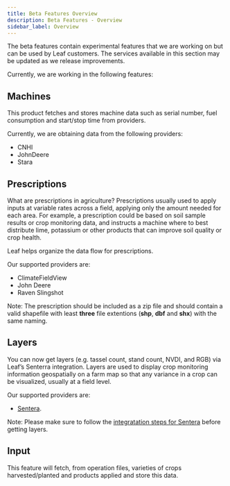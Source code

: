 ```yaml
---
title: Beta Features Overview
description: Beta Features - Overview
sidebar_label: Overview
---
```

<!-- the following links are referenced throughout this document -->

The beta features contain experimental features that we are working on but can be used by Leaf customers.
The services available in this section may be updated as we release improvements.

Currently, we are working in the following features:

[1]: #machines

## Machines

This product fetches and stores machine data such as serial number, fuel consumption and start/stop time from providers.
 
Currently, we are obtaining data from the following providers:
   * CNHI
   * JohnDeere
   * Stara



[2]: #prescriptions

## Prescriptions

What are prescriptions in agriculture? Prescriptions usually used to apply inputs at variable rates across a field, applying only the amount needed for each area. For example, a prescription could be based on soil sample results or crop monitoring data, and instructs a machine where to best distribute lime, potassium or other products that can improve soil quality or crop health.

Leaf helps organize the data flow for prescriptions. 

Our supported providers are:
* ClimateFieldView
* John Deere
* Raven Slingshot

Note: The prescription should be included as a zip file and should contain a valid shapefile with least **three** file extentions (**shp**, **dbf** and **shx**) with the same naming.


[3]: #layers

## Layers

You can now get layers (e.g. tassel count, stand count, NVDI, and RGB) via Leaf’s Senterra integration. Layers are used to display crop monitoring information geospatially on a farm map so that any variance in a crop can be visualized, usually at a field level. 

Our supported providers are:
* [Sentera](https://withleaf.io/en/blog/sentera-integration-with-leaf/).

Note: Please make sure to follow the [integratation steps for Sentera](https://withleaf.io/en/whats-new/sentera-integration-with-leaf/) before getting layers.

[4]: #input

## Input

This feature will fetch, from operation files, varieties of crops harvested/planted and products applied and store this data.



